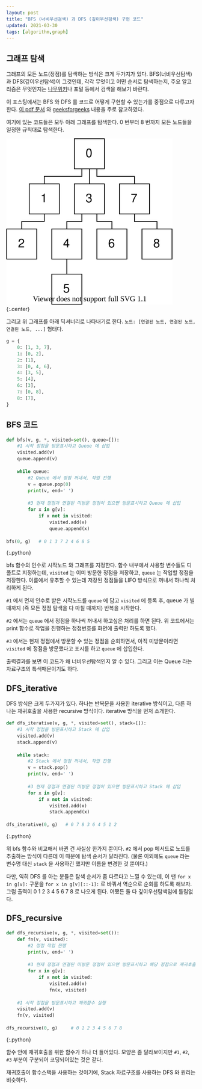 ```yaml
---
layout: post
title: "BFS (너비우선검색) 과 DFS (깊이우선검색) 구현 코드"
updated: 2021-03-30
tags: [algorithm,graph]
---
```


## 그래프 탐색

그래프의 모든 노드(정점)를 탐색하는 방식은 크게 두가지가 있다. BFS(너비우선탐색)과 DFS(깊이우선탐색)이 그것인데, 각각 무엇이고 어떤 순서로 탐색하는지, 주요 알고리즘은 무엇인지는 [나무위키](https://namu.wiki/w/%EB%84%93%EC%9D%B4%20%EC%9A%B0%EC%84%A0%20%ED%83%90%EC%83%89)나 포털 등에서 검색을 해보기 바란다.

이 포스팅에서는 BFS 와 DFS 를 코드로 어떻게 구현할 수 있는가를 중점으로 다루고자 한다. [이 pdf 문서](http://web.cs.unlv.edu/larmore/Courses/CSC477/bfsDfs.pdf) 와 [geeksforgeeks](https://www.geeksforgeeks.org/graph-data-structure-and-algorithms/) 내용을 주로 참고하였다.

여기에 있는 코드들은 모두 아래 그래프를 탐색한다. 0 번부터 8 번까지 모든 노드들을 일정한 규칙대로 탐색한다.

![그래프](/img/algorithm/algorithm-3001-01-01-00.svg)
{:.center}

그리고 위 그래프를 아래 딕셔너리로 나타내기로 한다. `노드: [연결된 노드, 연결된 노드, 연결된 노드, ...]` 형태다.

```python
g = {
    0: [1, 3, 7],
    1: [0, 2],
    2: [1],
    3: [0, 4, 6],
    4: [3, 5],
    5: [4],
    6: [3],
    7: [0, 8],
    8: [7],
}
```

## BFS 코드

```python
def bfs(v, g, *, visited=set(), queue=[]):
    #1 시작 정점을 방문표시하고 Queue 에 삽입
    visited.add(v)
    queue.append(v)

    while queue:
        #2 Queue 에서 정점 꺼내서, 작업 진행
        v = queue.pop(0)
        print(v, end=' ')

        #3 현재 정점과 연결된 미방문 정점이 있으면 방문표시하고 Queue 에 삽입
        for x in g[v]:
            if x not in visited:
                visited.add(x)
                queue.append(x)

bfs(0, g)   # 0 1 3 7 2 4 6 8 5
```
{:.python}

bfs 함수의 인수로 시작노드 와 그래프를 지정한다. 함수 내부에서 사용할 변수들도 디폴트로 지정하는데, `visited` 는 이미 방문한 정점을 저장하고, `queue` 는 작업할 정점을 저장한다. 이름에서 유추할 수 있는데 저장된 정점들을 LIFO 방식으로 꺼내서 하나씩 처리하게 된다.

`#1` 에서 먼저 인수로 받은 시작노드를 `queue` 에 담고 `visited` 에 등록 후, queue 가 빌 때까지 (즉 모든 정점 탐색을 다 마칠 때까지) 반복을 시작한다.

`#2` 에서는 `queue` 에서 정점을 하나씩 꺼내서 하고싶은 처리를 하면 된다. 위 코드에서는 print 함수로 작업을 진행하는 정점번호를 화면에 출력만 하도록 했다.

`#3` 에서는 현재 정점에서 방문할 수 있는 정점을 순회하면서, 아직 미방문이라면 `visited` 에 정점을 방문했다고 표시를 하고 `queue` 에 삽입한다.

출력결과를 보면 이 코드가 왜 너비우선탐색인지 알 수 있다. 그리고 이는 Queue 라는 자료구조의 특색때문이기도 하다.

## DFS_iterative

DFS 방식은 크게 두가지가 있다. 하나는 반복문을 사용한 iterative 방식이고, 다른 하나는 재귀호출을 사용한 recursive 방식이다. iterative 방식을 먼저 소개한다.

```python
def dfs_iterative(v, g, *, visited=set(), stack=[]):
    #1 시작 정점을 방문표시하고 Stack 에 삽입
    visited.add(v)
    stack.append(v)

    while stack:
        #2 Stack 에서 정점 꺼내서, 작업 진행
        v = stack.pop()
        print(v, end=' ')

        #3 현재 정점과 연결된 미방문 정점이 있으면 방문표시하고 Stack 에 삽입
        for x in g[v]:
            if x not in visited:
                visited.add(x)
                stack.append(x)

dfs_iterative(0, g)   # 0 7 8 3 6 4 5 1 2
```
{:.python}

위 bfs 함수와 비교해서 바뀐 건 사실상 한가지 뿐이다. `#2` 에서 pop 메서드로 노드를 추출하는 방식이 다른데 이 때문에 탐색 순서가 달라진다. (물론 이외에도 `queue` 라는 변수명 대신 `stack` 을 사용하긴 했지만 이름을 변경한 것 뿐이다.)

다만, 익히 DFS 를 아는 분들은 탐색 순서가 좀 다르다고 느낄 수 있는데, 이 땐 `for x in g[v]:` 구문을 `for x in g[v][::-1]:` 로 바꿔서 역순으로 순회를 하도록 해보자. 그럼 출력이 0 1 2 3 4 5 6 7 8 로 나오게 된다. 어쨌든 둘 다 깊이우선탐색임에 틀림없다.

## DFS_recursive

```python
def dfs_recursive(v, g, *, visited=set()):
    def fn(v, visited):
        #2 정점 작업 진행
        print(v, end=' ')
        
        #3 현재 정점과 연결된 미방문 정점이 있으면 방문표시하고 해당 정점으로 재귀호출
        for x in g[v]:
            if x not in visited:
                visited.add(x)
                fn(x, visited)

    #1 시작 정점을 방문표시하고 재귀함수 실행
    visited.add(v)
    fn(v, visited)

dfs_recursive(0, g)     # 0 1 2 3 4 5 6 7 8
```
{:.python}

함수 안에 재귀호출을 위한 함수가 하나 더 들어있다. 모양은 좀 달라보이지만 `#1`, `#2`, `#3` 부분이 구분되어 코딩되어있는 것은 같다.

재귀호출이 함수스택을 사용하는 것이기에, Stack 자료구조를 사용하는 DFS 와 원리는 비슷하다.